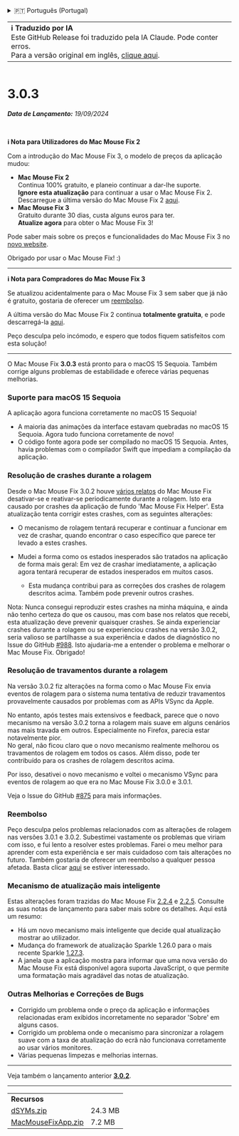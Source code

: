 <details>
<summary>🇵🇹 Português (Portugal)</summary>

[🇬🇧 English (GitHub Release)](https://github.com/noah-nuebling/mac-mouse-fix/releases/tag/3.0.3)\
[🇦🇩 Català](https://redirect.macmousefix.com/?target=mmf-release&tag=3.0.3&locale=ca)\
[🇩🇪 Deutsch](https://redirect.macmousefix.com/?target=mmf-release&tag=3.0.3&locale=de)\
[🇪🇸 Español](https://redirect.macmousefix.com/?target=mmf-release&tag=3.0.3&locale=es)\
[🇫🇷 Français](https://redirect.macmousefix.com/?target=mmf-release&tag=3.0.3&locale=fr)\
[🇮🇩 Indonesia](https://redirect.macmousefix.com/?target=mmf-release&tag=3.0.3&locale=id)\
[🇮🇹 Italiano](https://redirect.macmousefix.com/?target=mmf-release&tag=3.0.3&locale=it)\
[🇭🇺 Magyar](https://redirect.macmousefix.com/?target=mmf-release&tag=3.0.3&locale=hu)\
[🇳🇱 Nederlands](https://redirect.macmousefix.com/?target=mmf-release&tag=3.0.3&locale=nl)\
[🇵🇱 Polski](https://redirect.macmousefix.com/?target=mmf-release&tag=3.0.3&locale=pl)\
[🇧🇷 Português (Brasil)](https://redirect.macmousefix.com/?target=mmf-release&tag=3.0.3&locale=pt-BR)\
**🇵🇹 Português (Portugal)**\
[🇷🇴 Română](https://redirect.macmousefix.com/?target=mmf-release&tag=3.0.3&locale=ro)\
[🇸🇪 Svenska](https://redirect.macmousefix.com/?target=mmf-release&tag=3.0.3&locale=sv)\
[🇻🇳 Tiếng Việt](https://redirect.macmousefix.com/?target=mmf-release&tag=3.0.3&locale=vi)\
[🇹🇷 Türkçe](https://redirect.macmousefix.com/?target=mmf-release&tag=3.0.3&locale=tr)\
[🇨🇿 Čeština](https://redirect.macmousefix.com/?target=mmf-release&tag=3.0.3&locale=cs)\
[🇬🇷 Ελληνικά](https://redirect.macmousefix.com/?target=mmf-release&tag=3.0.3&locale=el)\
[🇷🇺 Русский](https://redirect.macmousefix.com/?target=mmf-release&tag=3.0.3&locale=ru)\
[🇺🇦 Українська](https://redirect.macmousefix.com/?target=mmf-release&tag=3.0.3&locale=uk)\
[🇮🇱 עברית](https://redirect.macmousefix.com/?target=mmf-release&tag=3.0.3&locale=he)\
[🇸🇦 العربية](https://redirect.macmousefix.com/?target=mmf-release&tag=3.0.3&locale=ar)\
[🇮🇳 हिन्दी](https://redirect.macmousefix.com/?target=mmf-release&tag=3.0.3&locale=hi)\
[🇹🇭 ไทย](https://redirect.macmousefix.com/?target=mmf-release&tag=3.0.3&locale=th)\
[🇨🇳 中文 (简体)](https://redirect.macmousefix.com/?target=mmf-release&tag=3.0.3&locale=zh-Hans)\
[🇨🇳 中文 (繁體)](https://redirect.macmousefix.com/?target=mmf-release&tag=3.0.3&locale=zh-Hant)\
[🇭🇰 中文（香港)](https://redirect.macmousefix.com/?target=mmf-release&tag=3.0.3&locale=zh-HK)\
[🇯🇵 日本語](https://redirect.macmousefix.com/?target=mmf-release&tag=3.0.3&locale=ja)\
[🇰🇷 한국어](https://redirect.macmousefix.com/?target=mmf-release&tag=3.0.3&locale=ko)\
[Help translate Mac Mouse Fix to different languages!](https://github.com/noah-nuebling/mac-mouse-fix/discussions/731)
</details>
<table align=><td>
<b>ℹ️ Traduzido por IA</b><br>
Este GitHub Release foi traduzido pela IA Claude. Pode conter erros.<br>
Para a versão original em inglês, <a href="https://github.com/noah-nuebling/mac-mouse-fix/releases/tag/3.0.3">clique aqui</a>.
</td></table>

<table></table>

# 3.0.3
***Data de Lançamento:** 19/09/2024*

<br>

**ℹ️ Nota para Utilizadores do Mac Mouse Fix 2**

Com a introdução do Mac Mouse Fix 3, o modelo de preços da aplicação mudou:

- **Mac Mouse Fix 2**\
Continua 100% gratuito, e planeio continuar a dar-lhe suporte.\
**Ignore esta atualização** para continuar a usar o Mac Mouse Fix 2. Descarregue a última versão do Mac Mouse Fix 2 [aqui](https://redirect.macmousefix.com/?target=mmf2-latest&locale=pt-PT).
- **Mac Mouse Fix 3**\
Gratuito durante 30 dias, custa alguns euros para ter.\
**Atualize agora** para obter o Mac Mouse Fix 3!

Pode saber mais sobre os preços e funcionalidades do Mac Mouse Fix 3 no [novo website](https://macmousefix.com/).

Obrigado por usar o Mac Mouse Fix! :)

---

**ℹ️ Nota para Compradores do Mac Mouse Fix 3**

Se atualizou acidentalmente para o Mac Mouse Fix 3 sem saber que já não é gratuito, gostaria de oferecer um [reembolso](https://redirect.macmousefix.com/?target=mmf-apply-for-refund&locale=pt-PT).

A última versão do Mac Mouse Fix 2 continua **totalmente gratuita**, e pode descarregá-la [aqui](https://redirect.macmousefix.com/?target=mmf2-latest&locale=pt-PT).

Peço desculpa pelo incómodo, e espero que todos fiquem satisfeitos com esta solução!

---

O Mac Mouse Fix **3.0.3** está pronto para o macOS 15 Sequoia. Também corrige alguns problemas de estabilidade e oferece várias pequenas melhorias.

### Suporte para macOS 15 Sequoia

A aplicação agora funciona corretamente no macOS 15 Sequoia!

- A maioria das animações da interface estavam quebradas no macOS 15 Sequoia. Agora tudo funciona corretamente de novo!
- O código fonte agora pode ser compilado no macOS 15 Sequoia. Antes, havia problemas com o compilador Swift que impediam a compilação da aplicação.

### Resolução de crashes durante a rolagem

Desde o Mac Mouse Fix 3.0.2 houve [vários relatos](https://github.com/noah-nuebling/mac-mouse-fix/issues/988) do Mac Mouse Fix desativar-se e reativar-se periodicamente durante a rolagem. Isto era causado por crashes da aplicação de fundo 'Mac Mouse Fix Helper'. Esta atualização tenta corrigir estes crashes, com as seguintes alterações:

- O mecanismo de rolagem tentará recuperar e continuar a funcionar em vez de crashar, quando encontrar o caso específico que parece ter levado a estes crashes.
- Mudei a forma como os estados inesperados são tratados na aplicação de forma mais geral: Em vez de crashar imediatamente, a aplicação agora tentará recuperar de estados inesperados em muitos casos.

    - Esta mudança contribui para as correções dos crashes de rolagem descritos acima. Também pode prevenir outros crashes.

Nota: Nunca consegui reproduzir estes crashes na minha máquina, e ainda não tenho certeza do que os causou, mas com base nos relatos que recebi, esta atualização deve prevenir quaisquer crashes. Se ainda experienciar crashes durante a rolagem ou se experienciou crashes na versão 3.0.2, seria valioso se partilhasse a sua experiência e dados de diagnóstico no Issue do GitHub [#988](https://github.com/noah-nuebling/mac-mouse-fix/issues/988). Isto ajudaria-me a entender o problema e melhorar o Mac Mouse Fix. Obrigado!

### Resolução de travamentos durante a rolagem

Na versão 3.0.2 fiz alterações na forma como o Mac Mouse Fix envia eventos de rolagem para o sistema numa tentativa de reduzir travamentos provavelmente causados por problemas com as APIs VSync da Apple.

No entanto, após testes mais extensivos e feedback, parece que o novo mecanismo na versão 3.0.2 torna a rolagem mais suave em alguns cenários mas mais travada em outros. Especialmente no Firefox, parecia estar notavelmente pior.\
No geral, não ficou claro que o novo mecanismo realmente melhorou os travamentos de rolagem em todos os casos. Além disso, pode ter contribuído para os crashes de rolagem descritos acima.

Por isso, desativei o novo mecanismo e voltei o mecanismo VSync para eventos de rolagem ao que era no Mac Mouse Fix 3.0.0 e 3.0.1.

Veja o Issue do GitHub [#875](https://github.com/noah-nuebling/mac-mouse-fix/issues/875) para mais informações.

### Reembolso

Peço desculpa pelos problemas relacionados com as alterações de rolagem nas versões 3.0.1 e 3.0.2. Subestimei vastamente os problemas que viriam com isso, e fui lento a resolver estes problemas. Farei o meu melhor para aprender com esta experiência e ser mais cuidadoso com tais alterações no futuro. Também gostaria de oferecer um reembolso a qualquer pessoa afetada. Basta clicar [aqui](https://redirect.macmousefix.com/?target=mmf-apply-for-refund&locale=pt-PT) se estiver interessado.

### Mecanismo de atualização mais inteligente

Estas alterações foram trazidas do Mac Mouse Fix [2.2.4](https://redirect.macmousefix.com/?target=mmf-release&tag=2.2.4&locale=pt-PT) e [2.2.5](https://redirect.macmousefix.com/?target=mmf-release&tag=2.2.5&locale=pt-PT). Consulte as suas notas de lançamento para saber mais sobre os detalhes. Aqui está um resumo:

- Há um novo mecanismo mais inteligente que decide qual atualização mostrar ao utilizador.
- Mudança do framework de atualização Sparkle 1.26.0 para o mais recente Sparkle [1.27.3](https://github.com/sparkle-project/Sparkle/releases/tag/1.27.3).
- A janela que a aplicação mostra para informar que uma nova versão do Mac Mouse Fix está disponível agora suporta JavaScript, o que permite uma formatação mais agradável das notas de atualização.

### Outras Melhorias e Correções de Bugs

- Corrigido um problema onde o preço da aplicação e informações relacionadas eram exibidos incorretamente no separador 'Sobre' em alguns casos.
- Corrigido um problema onde o mecanismo para sincronizar a rolagem suave com a taxa de atualização do ecrã não funcionava corretamente ao usar vários monitores.
- Várias pequenas limpezas e melhorias internas.

---

Veja também o lançamento anterior [**3.0.2**](https://redirect.macmousefix.com/?target=mmf-release&tag=3.0.2&locale=pt-PT).

---

<table align="start">
<tr>
    <td colspan=2>
        <b>Recursos</b>
    </td>
</tr>
<tr>
    <td><a href="https://github.com/noah-nuebling/mac-mouse-fix/releases/download/3.0.3/dSYMs.zip">dSYMs.zip</a></td>
    <td>24.3 MB</td>
</tr>
<tr>
    <td><a href="https://github.com/noah-nuebling/mac-mouse-fix/releases/download/3.0.3/MacMouseFixApp.zip">MacMouseFixApp.zip</a></td>
    <td>7.2 MB</td>
</tr>
</table>
